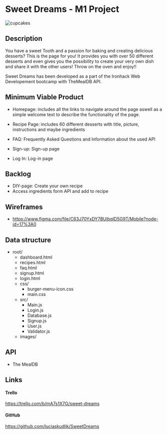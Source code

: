 # Sweet Dreams - M1 Project

![cupcakes](/Users/luciaskudlik/Documents/IRONHACK/sweetDreams/moduleOneProject-SweetDreams/images/cupcakes.jpg)



## Description

You have a sweet Tooth and a passion for baking and creating delicious desserts? This is the page for you! It provides you with over 50 different desserts and even gives you the possibility to create your very own dish and share it with the other users! Throw on the oven and enjoy!!

Sweet Dreams has been developed as a part of the Ironhack Web Developement bootcamp with TheMealDB API.

## Minimum Viable Product

* Homepage: includes all the links to navigate around the page aswell as a simple welcome text to describe the functionality of the page.

*	Recipe Page: includes 60 different desserts with title, picture, instructions and maybe ingredients

*	FAQ: Frequently Asked Questions and Information about the used API

*	Sign-up: Sign-up page

*	Log In: Log-in page

## Backlog

- DIY-page: Create your own recipe
- Access ingredients form API and add to recipe

## Wireframes

- https://www.figma.com/file/C63J70YxDY7BUlbqID5G9T/Mobile?node-id=17%3A0

## Data structure

- root/
  - dashboard.html
  - recipes.html
  - faq.html
  - signup.html
  - login.html
  - css/
    - burger-menu-icon.css
    - main.css
  - src/
    + Main.js
    + Login.js
    + Database.js
    + Signup.js
    + User.js
    + Validator.js
  - images/

## API

- The MealDB

## Links

#### Trello

https://trello.com/b/mA7s1X7G/sweet-dreams

#### GitHub

https://github.com/luciaskudlik/SweetDreams